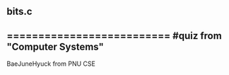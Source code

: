 ## bits.c
==========================
#quiz from "Computer Systems"
-------------------------
BaeJuneHyuck from PNU CSE

